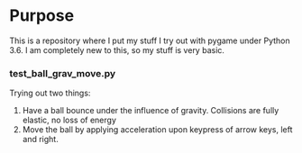 # Purpose

This is a repository where I put my stuff I try out with pygame under Python 3.6.
I am completely new to this, so my stuff is very basic.

### test_ball_grav_move.py

Trying out two things:
1. Have a ball bounce under the influence of gravity. Collisions are fully elastic, no loss of energy
2. Move the ball by applying acceleration upon keypress of arrow keys, left and right.


